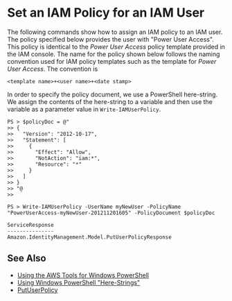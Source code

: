 # Set an IAM Policy for an IAM User<a name="pstools-iam-policy"></a>

The following commands show how to assign an IAM policy to an IAM user\. The policy specified below provides the user with "Power User Access"\. This policy is identical to the *Power User Access* policy template provided in the IAM console\. The name for the policy shown below follows the naming convention used for IAM policy templates such as the template for *Power User Access*\. The convention is

```
<template name>+<user name>+<date stamp>
```

In order to specify the policy document, we use a PowerShell here\-string\. We assign the contents of the here\-string to a variable and then use the variable as a parameter value in `Write-IAMUserPolicy`\.

```
PS > $policyDoc = @"
>> {
>>   "Version": "2012-10-17",
>>   "Statement": [
>>     {
>>       "Effect": "Allow",
>>       "NotAction": "iam:*",
>>       "Resource": "*"
>>     }
>>   ]
>> }
>> "@
>>

PS > Write-IAMUserPolicy -UserName myNewUser -PolicyName "PowerUserAccess-myNewUser-201211201605" -PolicyDocument $policyDoc

ServiceResponse
---------------
Amazon.IdentityManagement.Model.PutUserPolicyResponse
```

## See Also<a name="pstools-seealso-iam-policy"></a>
+  [Using the AWS Tools for Windows PowerShell](pstools-using.md) 
+  [Using Windows PowerShell "Here\-Strings"](http://technet.microsoft.com/en-us/library/ee692792.aspx) 
+  [PutUserPolicy](https://docs.aws.amazon.com/IAM/latest/APIReference/API_PutUserPolicy.html) 